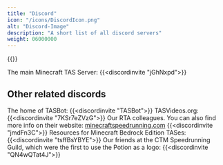 ```yaml
---
title: "Discord"
icon: "/icons/DiscordIcon.png"
alt: "Discord-Image"
description: "A short list of all discord servers"
weight: 06000000
---
```

{{<load-discordinvite>}}

The main Minecraft TAS Server:
{{<discordinvite "jGhNxpd">}}

## Other related discords

The home of TASBot:
{{<discordinvite "TASBot">}}
TASVideos.org:
{{<discordinvite "7KSr7eZVzG">}}
Our RTA colleagues. You can also find more info on their website: [minecraftspeedrunning.com](https://minecraftspeedrunning.com)
{{<discordinvite "jmdFn3C">}}
Resources for Minecraft Bedrock Edition TASes:
{{<discordinvite "tsffBsYBYE">}}
Our friends at the CTM Speedrunning Guild, which were the first to use the Potion as a logo:
{{<discordinvite "QN4wQTat4J">}}
